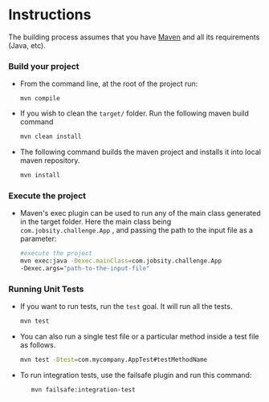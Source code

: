 Instructions
====================
The building process assumes that you have [Maven](https://maven.apache.org/) and all its requirements (Java, etc).

### Build your project
- From the command line, at the root of the project run:
	```
	mvn compile
	```

- If you wish to clean the  `target/`  folder. Run the following maven build command

	```bash
	mvn clean install
	```

- The following command builds the maven project and installs it into local maven repository.

	```bash
	mvn install
	```

### Execute the project

- Maven's exec plugin can be used to run any of the main class generated in the target folder. Here the main class being  `com.jobsity.challenge.App` , and passing the path to the input file as a parameter:

	```bash
	#execute the project
	mvn exec:java -Dexec.mainClass=com.jobsity.challenge.App 
	-Dexec.args="path-to-the-input-file"
	```
### Running Unit Tests

- If you want to run tests, run the  `test`  goal. It will run all the tests.

    ```bash
    mvn test
    ```

- You can also run a single test file or a particular method inside a test file as follows.

    ```bash
    mvn test -Dtest=com.mycompany.AppTest#testMethodName

- To run integration tests, use the failsafe plugin and run this command:

    ```bash
       mvn failsafe:integration-test
    ```